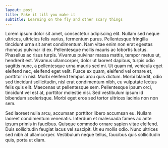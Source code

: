 ```yaml
---
layout: post
title: Fake it till you make it
subtitle: Learning on the fly and other scary things
---
```

Lorem ipsum dolor sit amet, consectetur adipiscing elit. Nullam sed neque ultrices, ultricies felis varius, fermentum purus. Pellentesque fringilla tincidunt urna sit amet condimentum. Nam vitae enim non erat egestas rhoncus pulvinar id ex. Pellentesque mollis mauris ac lobortis luctus. Phasellus ac risus turpis. Vivamus pulvinar massa mattis, tempor metus ut, hendrerit est. Vivamus ullamcorper, dolor ut laoreet dapibus, turpis odio sagittis nunc, a pellentesque urna mauris sed mi. Ut quam mi, vehicula eget eleifend nec, eleifend eget velit. Fusce ex quam, eleifend vel ornare et, porttitor in nisl. Morbi eleifend tempus arcu quis dictum. Morbi blandit, odio sed tincidunt sollicitudin, nisl erat condimentum nibh, eu vulputate lectus felis quis elit. Maecenas ut pellentesque sem. Pellentesque ipsum orci, tincidunt vel est at, porttitor molestie nisi. Sed vestibulum ipsum id bibendum scelerisque. Morbi eget eros sed tortor ultrices lacinia non non sem.

Sed laoreet nulla arcu, accumsan porttitor libero accumsan eu. Nullam laoreet condimentum venenatis. Interdum et malesuada fames ac ante ipsum primis in faucibus. Quisque commodo ornare sapien vitae eleifend. Duis sollicitudin feugiat lacus vel suscipit. Ut eu mollis odio. Nunc ultrices sed nibh at ullamcorper. Vestibulum neque tellus, faucibus quis sollicitudin quis, porta ut diam.

